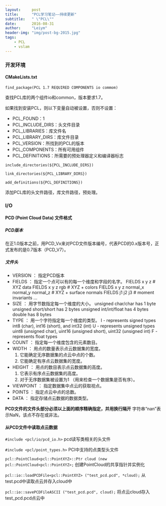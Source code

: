 ```yaml
---
layout:     post
title:      "PCL学习笔记——持续更新"
subtitle:   " \"PCL\""
date:       2016-08-31
author:     "Leiym"
header-img: "img/post-bg-2015.jpg"
tags:
    - PCL
    - vslam
---
```


### 开发环境

#### CMakeLists.txt

`find_package(PCL 1.7 REQUIRED COMPONENTS io commom)`

查找PCL库的两个组件io和common，版本要求1.7。

如果找到安装PCL，则以下变量自动被设置，否则不设置：
* PCL_FOUND：1
* PCL_INCLUDE_DIRS：头文件目录
* PCL_LIBRARIES：库文件名
* PCL_LIBRARY_DIRS：库文件目录
* PCL_VERSION：所找到的PCL的版本
* PCL_COMPONENTS：所有可用组件
* PCL_DEFINITIONS：所需要的预处理器定义和编译器标志

`include_directories(${PCL_INCLUDE_DIRS})`

`link_directories(${PCL_LIBRARY_DIRS})`

`add_definitions(${PCL_DEFINITIONS})`

添加PCL库的头文件路径，库文件路径，预处理。

### I/O

#### PCD (Point Cloud Data) 文件格式

##### PCD版本
在正1.0版本之前，用PCD_Vx来对PCD文件版本编号，代表PCD的0.x版本号，正式发布的是0.7版本（PCD_V7）。

##### 文件头

* VERSION ： 指定PCD版本
* FIELDS  ： 指定一个点可以有的每一个维度和字段的名字。
    FIELDS x y z                                # XYZ data
    FIELDS x y z rgb                            # XYZ + colors
    FIELDS x y z normal_x normal_y normal_z     # XYZ + surface normals
    FIELDS j1 j2 j3                             # moment invariants
    ...
* SIZE    ： 用字节数指定每一个维度的大小。
    unsigned char/char has 1 byte
    unsigned short/short has 2 bytes
    unsigned int/int/float has 4 bytes
    double has 8 bytes
* TYPE    ： 用一个字符指定每一个维度的类型。
    I - represents signed types int8 (char), int16 (short), and int32 (int)
    U - represents unsigned types uint8 (unsigned char), uint16 (unsigned short), uint32 (unsigned int)
    F - represents float types
* COUNT   ： 指定每一个维度包含的元素数目。
* WIDTH   ： 用点的数量表示点云数据集的宽度。
    1. 它能确定无序数据集的点云中点的个数。
    2. 它能确定有序点云数据集的宽度。
* HEIGHT  ： 用点的数目表示点云数据集的高度。
    1. 它表示有序点云数据集的高度。
    2. 对于无序数据集被设置为1 （用来检查一个数据集是否有序）。
* VIEWPOINT ： 指定数据集中点云的获取视点。
* POINTS  ： 指定点云中点的总数。
* DATA    ： 指定存储点云数据的数据类型。

**PCD文件的文件头部分必须以上面的顺序精确指定，并用换行隔开**
字符串“nan”表示NaN，该点不存在或非法。

#### 从PCD文件中读取点云数据

`#include <pcl/io/pcd_io.h>`  pcd读写类相关的头文件

`#include <pcl/point_types.h>`  PCl中支持的点类型头文件

`pcl::PointCloud<pcl::PointXYZ>::Ptr cloud (new pcl::PointCloud<pcl::PointXYZ>;`
创建PointCloud的共享指针并实例化

`pcl::io::loadPCDFile<pcl::PointXYZ> ("test_pcd.pcd", *cloud);`
从test.pcd中读取点云并存入cloud中

`pcl::io::savePCDFileASCII ("test_pcd.pcd", cloud);`
将点云cloud存入test_pcd.pcd点云中
